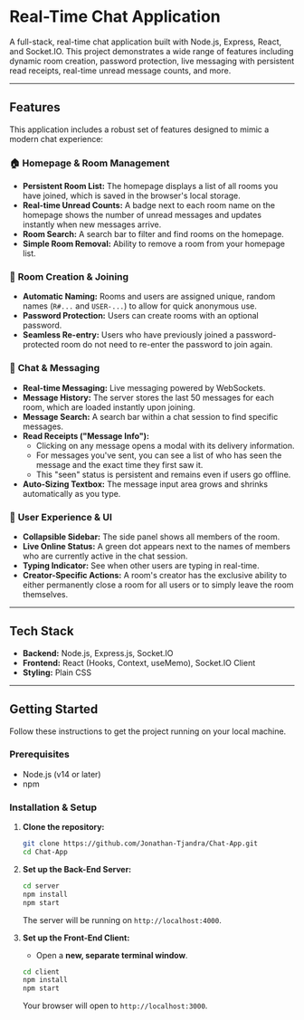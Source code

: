 # Real-Time Chat Application

A full-stack, real-time chat application built with Node.js, Express, React, and Socket.IO. This project demonstrates a wide range of features including dynamic room creation, password protection, live messaging with persistent read receipts, real-time unread message counts, and more.

---

## Features

This application includes a robust set of features designed to mimic a modern chat experience:

### 🏠 **Homepage & Room Management**
* **Persistent Room List:** The homepage displays a list of all rooms you have joined, which is saved in the browser's local storage.
* **Real-time Unread Counts:** A badge next to each room name on the homepage shows the number of unread messages and updates instantly when new messages arrive.
* **Room Search:** A search bar to filter and find rooms on the homepage.
* **Simple Room Removal:** Ability to remove a room from your homepage list.

### 🚪 **Room Creation & Joining**
* **Automatic Naming:** Rooms and users are assigned unique, random names (`R#...` and `USER-...`) to allow for quick anonymous use.
* **Password Protection:** Users can create rooms with an optional password.
* **Seamless Re-entry:** Users who have previously joined a password-protected room do not need to re-enter the password to join again.

### 💬 **Chat & Messaging**
* **Real-time Messaging:** Live messaging powered by WebSockets.
* **Message History:** The server stores the last 50 messages for each room, which are loaded instantly upon joining.
* **Message Search:** A search bar within a chat session to find specific messages.
* **Read Receipts ("Message Info"):**
    * Clicking on any message opens a modal with its delivery information.
    * For messages you've sent, you can see a list of who has seen the message and the exact time they first saw it.
    * This "seen" status is persistent and remains even if users go offline.
* **Auto-Sizing Textbox:** The message input area grows and shrinks automatically as you type.

### 👤 **User Experience & UI**
* **Collapsible Sidebar:** The side panel shows all members of the room.
* **Live Online Status:** A green dot appears next to the names of members who are currently active in the chat session.
* **Typing Indicator:** See when other users are typing in real-time.
* **Creator-Specific Actions:** A room's creator has the exclusive ability to either permanently close a room for all users or to simply leave the room themselves.

---

## Tech Stack

* **Backend:** Node.js, Express.js, Socket.IO
* **Frontend:** React (Hooks, Context, useMemo), Socket.IO Client
* **Styling:** Plain CSS

---

## Getting Started

Follow these instructions to get the project running on your local machine.

### Prerequisites

* Node.js (v14 or later)
* npm

### Installation & Setup

1.  **Clone the repository:**
    ```bash
    git clone https://github.com/Jonathan-Tjandra/Chat-App.git
    cd Chat-App
    ```

2.  **Set up the Back-End Server:**
    ```bash
    cd server
    npm install
    npm start
    ```
    The server will be running on `http://localhost:4000`.

3.  **Set up the Front-End Client:**
    * Open a **new, separate terminal window**.
    ```bash
    cd client
    npm install
    npm start
    ```
    Your browser will open to `http://localhost:3000`.